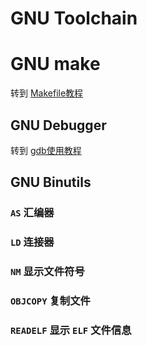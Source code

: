 # GNU Toolchain

# GNU make

转到 [Makefile教程](./makefile)

## GNU Debugger

转到 [gdb使用教程](./gdb)

## GNU Binutils

### `AS` 汇编器

### `LD` 连接器

### `NM` 显示文件符号

### `OBJCOPY` 复制文件

### `READELF` 显示 `ELF` 文件信息
